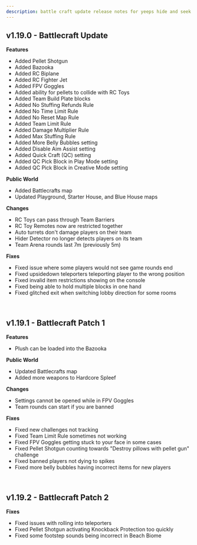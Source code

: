 ```yaml
---
description: battle craft update release notes for yeeps hide and seek
---
```

## v1.19.0 - Battlecraft Update
**Features**

- Added Pellet Shotgun
- Added Bazooka
- Added RC Biplane
- Added RC Fighter Jet
- Added FPV Goggles
- Added ability for pellets to collide with RC Toys
- Added Team Build Plate blocks
- Added No Stuffing Refunds Rule
- Added No Time Limit Rule
- Added No Reset Map Rule
- Added Team Limit Rule
- Added Damage Multiplier Rule
- Added Max Stuffing Rule
- Added More Belly Bubbles setting
- Added Disable Aim Assist setting
- Added Quick Craft (QC) setting
- Added QC Pick Block in Play Mode setting
- Added QC Pick Block in Creative Mode setting

**Public World**

- Added Battlecrafts map
- Updated Playground, Starter House, and Blue House maps

**Changes**

- RC Toys can pass through Team Barriers
- RC Toy Remotes now are restricted together
- Auto turrets don't damage players on their team
- Hider Detector no longer detects players on its team
- Team Arena rounds last 7m (previously 5m)

**Fixes**

- Fixed issue where some players would not see game rounds end
- Fixed upsidedown teleporters teleporting player to the wrong position
- Fixed invalid item restrictions showing on the console
- Fixed being able to hold multiple blocks in one hand
- Fixed glitched exit when switching lobby direction for some rooms
<br/>

## v1.19.1 - Battlecraft Patch 1
**Features**

- Plush can be loaded into the Bazooka

**Public World**

- Updated Battlecrafts map
- Added more weapons to Hardcore Spleef

**Changes**

- Settings cannot be opened while in FPV Goggles
- Team rounds can start if you are banned

**Fixes**

- Fixed new challenges not tracking
- Fixed Team Limit Rule sometimes not working
- Fixed FPV Goggles getting stuck to your face in some cases
- Fixed Pellet Shotgun counting towards "Destroy pillows with pellet gun" challenge
- Fixed banned players not dying to spikes
- Fixed more belly bubbles having incorrect items for new players
<br/>

## v1.19.2 - Battlecraft Patch 2
**Fixes**

- Fixed issues with rolling into teleporters
- Fixed Pellet Shotgun activating Knockback Protection too quickly
- Fixed some footstep sounds being incorrect in Beach Biome
<br/>

